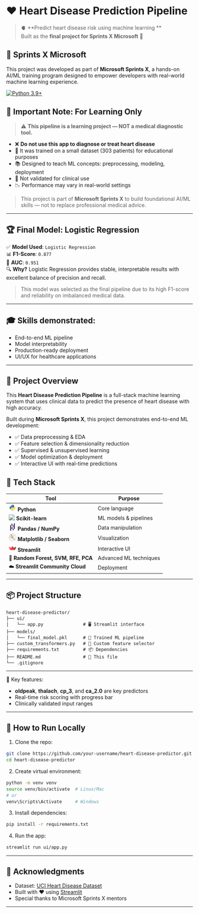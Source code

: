 # ❤️ Heart Disease Prediction Pipeline

> 🫀 **Predict heart disease risk using machine learning **  
> Built as the **final project for Sprints X Microsoft** 🚀
## 🐳 Sprints X Microsoft

This project was developed as part of **Microsoft Sprints X**, a hands-on AI/ML training program designed to empower developers with real-world machine learning experience.

[![Python 3.9+](https://img.shields.io/badge/Python-3.9%2B-blue)](https://www.python.org)
## 📌 Important Note: For Learning Only

> ⚠️ **This pipeline is a learning project — NOT a medical diagnostic tool.**

- ❌ **Do not use this app to diagnose or treat heart disease**
- 🧪 It was trained on a small dataset (303 patients) for educational purposes
- 📚 Designed to teach ML concepts: preprocessing, modeling, deployment
- 🛑 Not validated for clinical use
- 📉 Performance may vary in real-world settings

> This project is part of **Microsoft Sprints X** to build foundational AI/ML skills — not to replace professional medical advice.

---
## 🏆 Final Model: Logistic Regression

✅ **Model Used**: `Logistic Regression`  
📊 **F1-Score**: `0.877`  
🎯 **AUC**: `0.951`  
🔍 **Why?** Logistic Regression provides stable, interpretable results with excellent balance of precision and recall.

> This model was selected as the final pipeline due to its high F1-score and reliability on imbalanced medical data.

---
## 🎓 Skills demonstrated:
- End-to-end ML pipeline
- Model interpretability
- Production-ready deployment
- UI/UX for healthcare applications

---

## 🎯 Project Overview

This **Heart Disease Prediction Pipeline** is a full-stack machine learning system that uses clinical data to predict the presence of heart disease with high accuracy.

Built during **Microsoft Sprints X**, this project demonstrates end-to-end ML development:
- ✅ Data preprocessing & EDA
- ✅ Feature selection & dimensionality reduction
- ✅ Supervised & unsupervised learning
- ✅ Model optimization & deployment
- ✅ Interactive UI with real-time predictions


## 🧰 Tech Stack

| Tool | Purpose |
|------|--------|
| <img src="https://raw.githubusercontent.com/devicons/devicon/master/icons/python/python-original.svg" width="20"> **Python** | Core language |
| <img src="https://raw.githubusercontent.com/devicons/devicon/master/icons/scikitlearn/scikit-learn-original.svg" width="20"> **Scikit-learn** | ML models & pipelines |
| <img src="https://raw.githubusercontent.com/devicons/devicon/master/icons/pandas/pandas-original.svg" width="20"> **Pandas / NumPy** | Data manipulation |
| <img src="https://raw.githubusercontent.com/devicons/devicon/master/icons/matplotlib/matplotlib-original.svg" width="20"> **Matplotlib / Seaborn** | Visualization |
| <img src="https://raw.githubusercontent.com/devicons/devicon/master/icons/streamlit/streamlit-original.svg" width="20"> **Streamlit** | Interactive UI |
| 🐍 **Random Forest, SVM, RFE, PCA** | Advanced ML techniques |
| ☁️ **Streamlit Community Cloud** | Deployment |

---

## 📦 Project Structure

```
heart-disease-predictor/
├── ui/
│   └── app.py               # 🖥️ Streamlit interface
├── models/
│   └── final_model.pkl      # 🧠 Trained ML pipeline
├── custom_transformers.py   # 🔧 Custom feature selector
├── requirements.txt         # 📦 Dependencies
├── README.md                # 📄 This file
└── .gitignore
```

---



🎯 Key features:
- **oldpeak**, **thalach**, **cp_3**, and **ca_2.0** are key predictors
- Real-time risk scoring with progress bar
- Clinically validated input ranges

---

## 🚀 How to Run Locally

1. Clone the repo:
```bash
git clone https://github.com/your-username/heart-disease-predictor.git
cd heart-disease-predictor
```

2. Create virtual environment:
```bash
python -m venv venv
source venv/bin/activate  # Linux/Mac
# or
venv\Scripts\Activate     # Windows
```

3. Install dependencies:
```bash
pip install -r requirements.txt
```

4. Run the app:
```bash
streamlit run ui/app.py
```

---





## 🙌 Acknowledgments

- Dataset: [UCI Heart Disease Dataset](https://archive.ics.uci.edu/ml/datasets/Heart+Disease)
- Built with ❤️ using [Streamlit](https://streamlit.io)
- Special thanks to Microsoft Sprints X mentors

---


